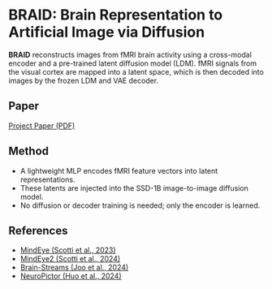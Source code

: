 # BRAID: Brain Representation to Artificial Image via Diffusion

**BRAID** reconstructs images from fMRI brain activity using a cross-modal encoder and a pre-trained latent diffusion model (LDM). fMRI signals from the visual cortex are mapped into a latent space, which is then decoded into images by the frozen LDM and VAE decoder.

## Paper

[Project Paper (PDF)](https://drive.google.com/file/d/1h92bXM6hS_QO2BnhucL4EtekfjGzzScq/view?usp=sharing)

## Method

- A lightweight MLP encodes fMRI feature vectors into latent representations.
- These latents are injected into the SSD-1B image-to-image diffusion model.
- No diffusion or decoder training is needed; only the encoder is learned.

## References

- [MindEye (Scotti et al., 2023)](https://arxiv.org/abs/2305.18274)
- [MindEye2 (Scotti et al., 2024)](https://arxiv.org/abs/2403.11207)
- [Brain-Streams (Joo et al., 2024)](https://arxiv.org/abs/2409.12099)
- [NeuroPictor (Huo et al., 2024)](https://arxiv.org/abs/2403.18211)
